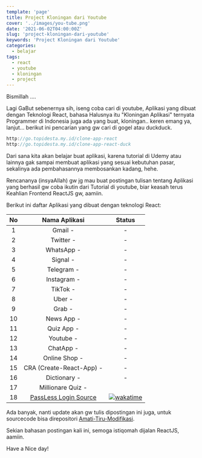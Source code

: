 ```yaml
---
template: 'page'
title: Project Kloningan dari Youtube
cover: '../images/you-tube.png'
date: '2021-06-02T04:00:00Z'
slug: 'project-kloningan-dari-youtube'
keywords: 'Project Kloningan dari Youtube'
categories:
  - belajar
tags:
  - react
  - youtube
  - kloningan
  - project
---
```


Bismillah ....

Lagi GaBut sebenernya sih, iseng coba cari di youtube, Aplikasi yang dibuat dengan Teknologi React, bahasa Halusnya itu "Kloningan Aplikasi" ternyata Programmer di Indonesia juga ada yang buat, kloningan.. keren emang ya, lanjut... berikut ini pencarian yang gw cari di gogel atau duckduck.

```javascript
http://go.topidesta.my.id/clone-app-react
http://go.topidesta.my.id/clone-app-react-duck
```

Dari sana kita akan belajar buat aplikasi, karena tutorial di Udemy atau lainnya gak sampai membuat aplikasi yang sesuai kebutuhan pasar, sekalinya ada pembahasannya membosankan kadang, hehe.

Rencananya (insyaAllah) gw jg mau buat postingan tulisan tentang Aplikasi yang berhasil gw coba ikutin dari Tutorial di youtube, biar keasah terus Keahlian Frontend ReactJS gw, aamiin.

Berikut ini daftar Aplikasi yang dibuat dengan teknologi React:

| No  |                                    Nama Aplikasi                                     |                                                                             Status                                                                              |
| :-: | :----------------------------------------------------------------------------------: | :-------------------------------------------------------------------------------------------------------------------------------------------------------------: |
|  1  |                                       Gmail -                                        |                                                                                -                                                                                |
|  2  |                                      Twitter -                                       |                                                                                -                                                                                |
|  3  |                                      WhatsApp -                                      |                                                                                -                                                                                |
|  4  |                                       Signal -                                       |                                                                                -                                                                                |
|  5  |                                      Telegram -                                      |                                                                                -                                                                                |
|  6  |                                     Instagram -                                      |                                                                                -                                                                                |
|  7  |                                       TikTok -                                       |                                                                                -                                                                                |
|  8  |                                        Uber -                                        |                                                                                -                                                                                |
|  9  |                                        Grab -                                        |                                                                                -                                                                                |
| 10  |                                      News App -                                      |                                                                                -                                                                                |
| 11  |                                      Quiz App -                                      |                                                                                -                                                                                |
| 12  |                                      Youtube -                                       |                                                                                -                                                                                |
| 13  |                                      ChatApp -                                       |                                                                                -                                                                                |
| 14  |                                    Online Shop -                                     |                                                                                -                                                                                |
| 15  |                               CRA (Create-React-App) -                               |                                                                                -                                                                                |
| 16  |                                     Dictionary -                                     |                                                                                -                                                                                |
| 17  |                                  Millionare Quiz -                                   |                                                                                                                                                                 |
| 18  | [PassLess Login ](https://github.com/amati-tiru-modifikasi/passlessreact) [Source]() | [![wakatime](https://wakatime.com/badge/github/amati-tiru-modifikasi/passlessreact.svg)](https://wakatime.com/badge/github/amati-tiru-modifikasi/passlessreact) |

Ada banyak, nanti update akan gw tulis dipostingan ini juga, untuk sourcecode bisa direpositori [Amati-Tiru-Modifikasi](https://github.com/amati-tiru-modifikasi).

Sekian bahasan postingan kali ini, semoga istiqomah dijalan ReactJS, aamiin.

Have a Nice day!
